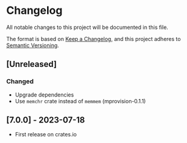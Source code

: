 # Changelog

All notable changes to this project will be documented in this file.

The format is based on [Keep a Changelog](https://keepachangelog.com/en/1.0.0/),
and this project adheres to [Semantic Versioning](https://semver.org/spec/v2.0.0.html).

## [Unreleased]

### Changed

- Upgrade dependencies
- Use `memchr` crate instead of `memmem` (mprovision-0.1.1)

## [7.0.0] - 2023-07-18

- First release on crates.io